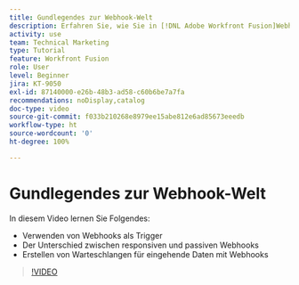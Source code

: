 ```yaml
---
title: Gundlegendes zur Webhook-Welt
description: Erfahren Sie, wie Sie in [!DNL Adobe Workfront Fusion]Webhooks als Trigger verwenden und Warteschlangen für eingehende Daten mit Webhooks erstellen können.
activity: use
team: Technical Marketing
type: Tutorial
feature: Workfront Fusion
role: User
level: Beginner
jira: KT-9050
exl-id: 87140000-e26b-48b3-ad58-c60b6be7a7fa
recommendations: noDisplay,catalog
doc-type: video
source-git-commit: f033b210268e8979ee15abe812e6ad85673eeedb
workflow-type: ht
source-wordcount: '0'
ht-degree: 100%

---
```


# Gundlegendes zur Webhook-Welt

In diesem Video lernen Sie Folgendes:

* Verwenden von Webhooks als Trigger
* Der Unterschied zwischen responsiven und passiven Webhooks
* Erstellen von Warteschlangen für eingehende Daten mit Webhooks

>[!VIDEO](https://video.tv.adobe.com/v/335291/?quality=12&learn=on)
